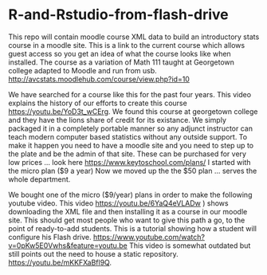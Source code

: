# R-and-Rstudio-from-flash-drive
This repo will contain moodle course XML data to build an introductory stats course in a moodle site. This is a link to the current course which allows guest access so you get an idea of what the course looks like when installed.  The course as a variation of Math 111 taught at Georgetown college adapted to Moodle and run from usb.
http://avcstats.moodlehub.com/course/view.php?id=10


We have searched for a course like this for the past four years. This video explains the history of our efforts to create this course https://youtu.be/YoD3t_wCErg.  We found this course at georgetown college and they have the lions share of credit for its existance. We simply packaged it in a completely portable manner so any adjunct instructor can teach modern computer based statistics without any outside support. To make it happen you need to have a moodle site and you need to step up to the plate and be the admin of that site. These can be purchased for very low prices ... look here
https://www.keytoschool.com/plans/
I started with the micro plan ($9 a year)
Now we moved up the the $50 plan ... serves the whole department.

We bought one of the micro ($9/year) plans in order to make the following youtube video.  This video https://youtu.be/6YaQ4eVLADw ) shows downloading the XML file and then installing it as a course in our moodle site. This should get most people who want to give this path a go, to the point of ready-to-add students. This is a tutorial showing how a student will configure his Flash drive. https://www.youtube.com/watch?v=0pKw5E0Vwhs&feature=youtu.be  This video is somewhat outdated but still points out the need to house a static repository. https://youtu.be/mKKFXaBfl9Q.  
